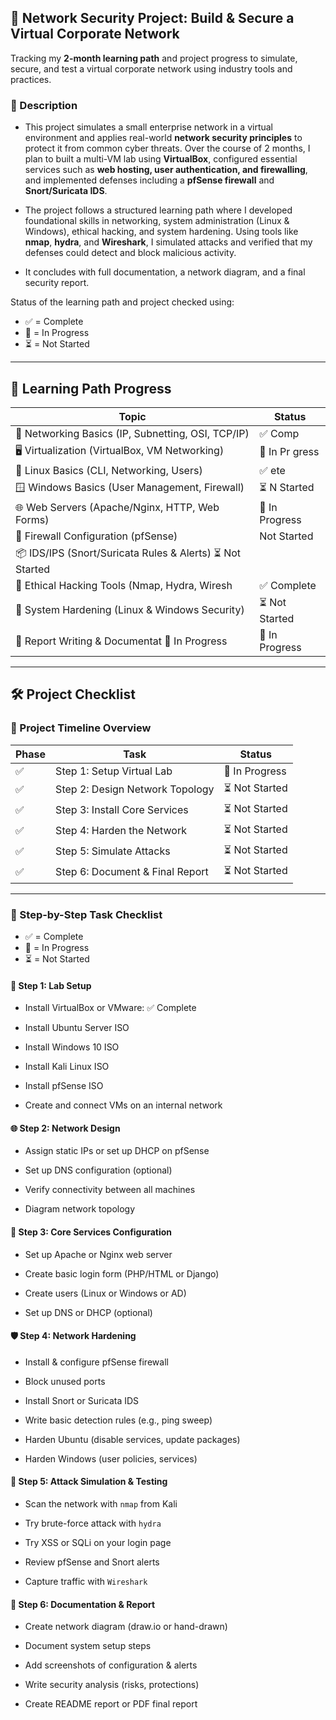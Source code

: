 ## 🔐 Network Security Project: Build & Secure a Virtual Corporate Network

Tracking my  **2-month learning path** and project progress to simulate, secure, and test a virtual corporate network using industry tools and practices.

### 📝 Description

- This project simulates a small enterprise network in a virtual environment and applies real-world **network security principles** to protect it from common cyber threats. Over the course of 2 months, I plan to built a multi-VM lab using **VirtualBox**, configured essential services such as **web hosting, user authentication, and firewalling**, and implemented defenses including a **pfSense firewall** and **Snort/Suricata IDS**.

- The project follows a structured learning path where I developed foundational skills in networking, system administration (Linux & Windows), ethical hacking, and system hardening. Using tools like **nmap**, **hydra**, and **Wireshark**, I simulated attacks and verified that my defenses could detect and block malicious activity.

- It concludes with full documentation, a network diagram, and a final security report.

 Status of the learning path and project checked using:
- ✅ = Complete
- 🔄 = In Progress
- ⏳ = Not Started
---

## 🧠 Learning Path Progress

| Topic                                              | Status            |
| -------------------------------------------------- | --------------- |
| 📘 Networking Basics (IP, Subnetting, OSI, TCP/IP) | ✅ Comp            |
| 🖥️ Virtualization (VirtualBox, VM Networking)     | 🔄 In Pr  gress   |
| 🐧 Linux Basics (CLI, Networking, Users)           | ✅       ete       |
| 🪟 Windows Basics (User Management, Firewall)      | ⏳ N    Started    |
| 🌐 Web Servers (Apache/Nginx, HTTP, Web Forms)     | 🔄  In Progress   |
| 🔐 Firewall Configuration (pfSense)                |    Not Started    |
| 📦 IDS/IPS (Snort/Suricata Rules & Alerts)            ⏳ Not Started    |
| 🧪 Ethical Hacking Tools (Nmap, Hydra, Wiresh       | ✅ Complete       |
| 🧱 System Hardening (Linux & Windows Security)      | ⏳ Not Started    |
| 📄 Report Writing & Documentat 🔄 In Progress       |  🔄 In Progress  |

---

## 🛠️ Project Checklist

### 📅 Project Timeline Overview

| Phase | Task                            | Status         |
| ----- | ------------------------------- | -------------- |
| ✅     | Step 1: Setup Virtual Lab       | 🔄 In Progress |
| ✅     | Step 2: Design Network Topology | ⏳ Not Started  |
| ✅     | Step 3: Install Core Services   | ⏳ Not Started  |
| ✅     | Step 4: Harden the Network      | ⏳ Not Started  |
| ✅     | Step 5: Simulate Attacks        | ⏳ Not Started  |
| ✅     | Step 6: Document & Final Report | ⏳ Not Started  |

---

### 🧱 Step-by-Step Task Checklist
- ✅ = Complete
- 🔄 = In Progress
- ⏳ = Not Started

#### 📁 Step 1: Lab Setup

-  Install VirtualBox or VMware: ✅ Complete
    
-  Install Ubuntu Server ISO
    
-  Install Windows 10 ISO
    
-  Install Kali Linux ISO
    
-  Install pfSense ISO
    
-  Create and connect VMs on an internal network
    

#### 🌐 Step 2: Network Design

-  Assign static IPs or set up DHCP on pfSense
    
-  Set up DNS configuration (optional)
    
-  Verify connectivity between all machines
    
-  Diagram network topology
    

#### 🔧 Step 3: Core Services Configuration

-  Set up Apache or Nginx web server
    
-  Create basic login form (PHP/HTML or Django)
    
-  Create users (Linux or Windows or AD)
    
-  Set up DNS or DHCP (optional)
    

#### 🛡️ Step 4: Network Hardening

-  Install & configure pfSense firewall
    
-  Block unused ports
    
-  Install Snort or Suricata IDS
    
-  Write basic detection rules (e.g., ping sweep)
    
-  Harden Ubuntu (disable services, update packages)
    
-  Harden Windows (user policies, services)
    

#### 🧪 Step 5: Attack Simulation & Testing

-  Scan the network with `nmap` from Kali
    
-  Try brute-force attack with `hydra`
    
-  Try XSS or SQLi on your login page
    
-  Review pfSense and Snort alerts
    
-  Capture traffic with `Wireshark`
    

#### 📝 Step 6: Documentation & Report

-  Create network diagram (draw.io or hand-drawn)
    
-  Document system setup steps
    
-  Add screenshots of configuration & alerts
    
-  Write security analysis (risks, protections)
    
-  Create README report or PDF final report